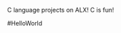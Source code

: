 
C language projects on ALX!
C is fun!

#HelloWorld
















































